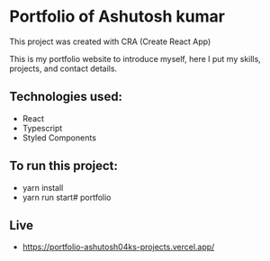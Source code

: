 # Portfolio of Ashutosh kumar

 
This project was created with CRA (Create React App)

This is my portfolio website to introduce myself, here I put my skills, projects, and contact details.

## Technologies used:
- React
- Typescript
- Styled Components
 
## To run this project:
- yarn install
- yarn run start# portfolio

## Live 
- https://portfolio-ashutosh04ks-projects.vercel.app/
